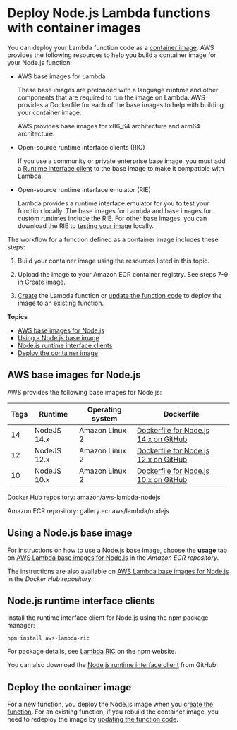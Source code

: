 # Deploy Node\.js Lambda functions with container images<a name="nodejs-image"></a>

You can deploy your Lambda function code as a [container image](images-create.md)\. AWS provides the following resources to help you build a container image for your Node\.js function:
+ AWS base images for Lambda

  These base images are preloaded with a language runtime and other components that are required to run the image on Lambda\. AWS provides a Dockerfile for each of the base images to help with building your container image\.

  AWS provides base images for x86\_64 architecture and arm64 architecture\.
+ Open\-source runtime interface clients \(RIC\)

  If you use a community or private enterprise base image, you must add a [Runtime interface client](runtimes-images.md#runtimes-api-client) to the base image to make it compatible with Lambda\.
+ Open\-source runtime interface emulator \(RIE\)

   Lambda provides a runtime interface emulator for you to test your function locally\. The base images for Lambda and base images for custom runtimes include the RIE\. For other base images, you can download the RIE to [testing your image](images-test.md) locally\.

The workflow for a function defined as a container image includes these steps:

1. Build your container image using the resources listed in this topic\.

1. Upload the image to your Amazon ECR container registry\. See steps 7\-9 in [Create image](images-create.md#images-create-from-base)\.

1. [Create](configuration-images.md#configuration-images-create) the Lambda function or [update the function code](configuration-images.md#configuration-images-update) to deploy the image to an existing function\.

**Topics**
+ [AWS base images for Node\.js](#nodejs-image-base)
+ [Using a Node\.js base image](#nodejs-image-instructions)
+ [Node\.js runtime interface clients](#nodejs-image-clients)
+ [Deploy the container image](#nodejs-image-deploy)

## AWS base images for Node\.js<a name="nodejs-image-base"></a>

AWS provides the following base images for Node\.js:


| Tags | Runtime | Operating system | Dockerfile | 
| --- | --- | --- | --- | 
| 14 | NodeJS 14\.x | Amazon Linux 2 | [Dockerfile for Node\.js 14\.x on GitHub](https://github.com/aws/aws-lambda-base-images/blob/nodejs14.x/Dockerfile.nodejs14.x) | 
| 12 | NodeJS 12\.x | Amazon Linux 2 | [Dockerfile for Node\.js 12\.x on GitHub](https://github.com/aws/aws-lambda-base-images/blob/nodejs12.x/Dockerfile.nodejs12.x) | 
| 10 | NodeJS 10\.x | Amazon Linux 2 | [Dockerfile for Node\.js 10\.x on GitHub](https://github.com/aws/aws-lambda-base-images/blob/nodejs10.x/Dockerfile.nodejs10.x) | 

Docker Hub repository: amazon/aws\-lambda\-nodejs

Amazon ECR repository: gallery\.ecr\.aws/lambda/nodejs

## Using a Node\.js base image<a name="nodejs-image-instructions"></a>

For instructions on how to use a Node\.js base image, choose the **usage** tab on [AWS Lambda base images for Node\.js](https://gallery.ecr.aws/lambda/nodejs) in the *Amazon ECR repository*\. 

The instructions are also available on [AWS Lambda base images for Node\.js](https://hub.docker.com/r/amazon/aws-lambda-nodejs) in the *Docker Hub repository*\.

## Node\.js runtime interface clients<a name="nodejs-image-clients"></a>

Install the runtime interface client for Node\.js using the npm package manager:

```
npm install aws-lambda-ric
```

For package details, see [Lambda RIC](http://npmjs.com/package/aws-lambda-ric) on the npm website\.

You can also download the [Node\.js runtime interface client](https://github.com/aws/aws-lambda-nodejs-runtime-interface-client) from GitHub\.

## Deploy the container image<a name="nodejs-image-deploy"></a>

For a new function, you deploy the Node\.js image when you [create the function](configuration-images.md#configuration-images-create)\. For an existing function, if you rebuild the container image, you need to redeploy the image by [updating the function code](configuration-images.md#configuration-images-update)\.